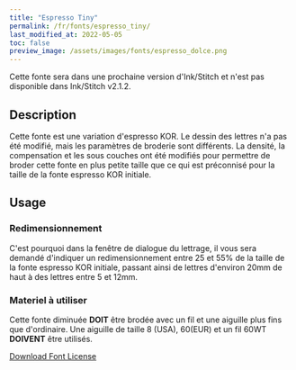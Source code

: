```yaml
---
title: "Espresso Tiny"
permalink: /fr/fonts/espresso_tiny/
last_modified_at: 2022-05-05
toc: false
preview_image: /assets/images/fonts/espresso_dolce.png
---
```



Cette fonte sera dans une prochaine version d'Ink/Stitch  et n'est pas disponible dans Ink/Stitch v2.1.2.

## Description

Cette fonte est une variation d'espresso KOR.
Le dessin des lettres n'a pas été modifié, mais les paramètres de broderie sont différents. 
La densité, la compensation et les sous couches ont été modifiés pour permettre de broder cette fonte en plus petite taille que ce qui est préconnisé pour la taille  de la fonte espresso KOR initiale.

## Usage
### Redimensionnement

C'est pourquoi dans la fenêtre de dialogue du lettrage, il vous sera demandé d'indiquer un redimensionnement entre 25 et 55% de la taille de la fonte espresso KOR initiale, passant ainsi de lettres d'environ 20mm de haut à des lettres entre 5 et 12mm.

### Materiel à utiliser

Cette fonte diminuée **DOIT** être brodée avec un fil et une aiguille plus fins que d'ordinaire. Une aiguille de taille 8 (USA), 60(EUR) et un fil 60WT **DOIVENT** être utilisés.

[Download Font License](https://github.com/inkstitch/inkstitch/tree/main/fonts/espresso_KOR/LICENSE)
